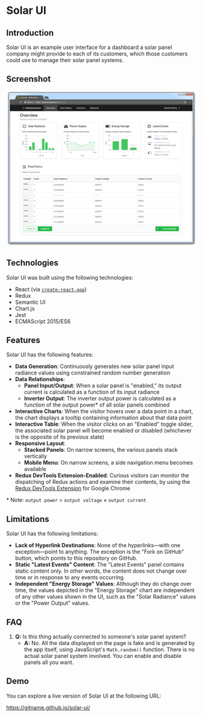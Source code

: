 # Solar UI

## Introduction

Solar UI is an example user interface for a dashboard a solar panel company might provide to each of its customers, which those customers could use to manage their solar panel systems.

## Screenshot

![Screenshot](https://github.com/gitname/solar-ui/blob/master/screenshot.png)

## Technologies

Solar UI was built using the following technologies:

* React (via [`create-react-app`](https://github.com/facebookincubator/create-react-app))
* Redux
* Semantic UI
* Chart.js
* Jest
* ECMAScript 2015/ES6

## Features

Solar UI has the following features:

* **Data Generation**: Continuously generates new solar panel input radiance values using constrained random number generation 
* **Data Relationships**: 
    * **Panel Input/Output**: When a solar panel is "enabled," its output current is calculated as a function of its input radiance
    * **Inverter Output**: The inverter output power is calculated as a function of the output power* of all solar panels combined
* **Interactive Charts**: When the visitor hovers over a data point in a chart, the chart displays a tooltip containing information about that data point 
* **Interactive Table**: When the visitor clicks on an "Enabled" toggle slider, the associated solar panel will become enabled or disabled (whichever is the opposite of its previous state)
* **Responsive Layout**: 
    * **Stacked Panels**: On narrow screens, the various panels stack vertically
    * **Mobile Menu**: On narrow screens, a side navigation menu becomes available
* **Redux DevTools Extension-Enabled**: Curious visitors can monitor the dispatching of Redux actions and examine their contents, by using the [Redux DevTools Extension](https://chrome.google.com/webstore/detail/redux-devtools/lmhkpmbekcpmknklioeibfkpmmfibljd) for Google Chrome   

\* Note: `output power` = `output voltage` × `output current`

## Limitations

Solar UI has the following limitations:

* **Lack of Hyperlink Destinations**: None of the hyperlinks—with one exception—point to anything. The exception is the "Fork on GitHub" button, which points to this repository on GitHub.
* **Static "Latest Events" Content**: The "Latest Events" panel contains static content only. In other words, the content does not change over time or in response to any events occurring.
* **Independent "Energy Storage" Values**: Although they do change over time, the values depicted in the "Energy Storage" chart are independent of any other values shown in the UI, such as the "Solar Radiance" values or the "Power Output" values.

## FAQ

1. **Q:** Is this thing actually connected to someone's solar panel system?
    * **A:** No. All the data displayed on the page is fake and is generated by the app itself, using JavaScript's `Math.random()` function. There is no actual solar panel system involved. You can enable and disable panels all you want.

## Demo
 
You can explore a live version of Solar UI at the following URL:

https://gitname.github.io/solar-ui/
